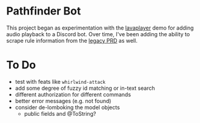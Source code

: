 # Pathfinder Bot
This project began as experimentation with the [lavaplayer](https://github.com/sedmelluq/lavaplayer/tree/master/demo-jda)
demo for adding audio playback to a Discord bot. Over time, I've been adding the ability to scrape rule information from
the [legacy PRD](https://legacy.aonprd.com/) as well.

# To Do
* test with feats like `whirlwind-attack`
* add some degree of fuzzy id matching or in-text search
* different authorization for different commands
* better error messages (e.g. not found)
* consider de-lomboking the model objects
    * public fields and @ToString?